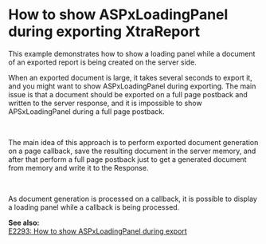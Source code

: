 # How to show ASPxLoadingPanel during exporting XtraReport


<p>This example demonstrates how to show a loading panel while a document of an exported report is being created on the server side.</p><p>When an exported document is large, it takes several seconds to export it, and you might want to show ASPxLoadingPanel during exporting. The main issue is that a document should be exported on a full page postback and written to the server response, and it is impossible to show APSxLoadingPanel during a full page postback. </p><br />
<p>The main idea of this approach is to perform exported document generation on a page callback, save the resulting document in the server memory, and after that perform a full page postback just to get a generated document from memory and write it to the Response. </p><br />
<p>As document generation is processed on a callback, it is possible to display a loading panel while a callback is being processed.</p><p><strong>See also:</strong><br />
<a href="https://www.devexpress.com/Support/Center/p/E2293">E2293: How to show ASPxLoadingPanel during export</a></p>

<br/>


